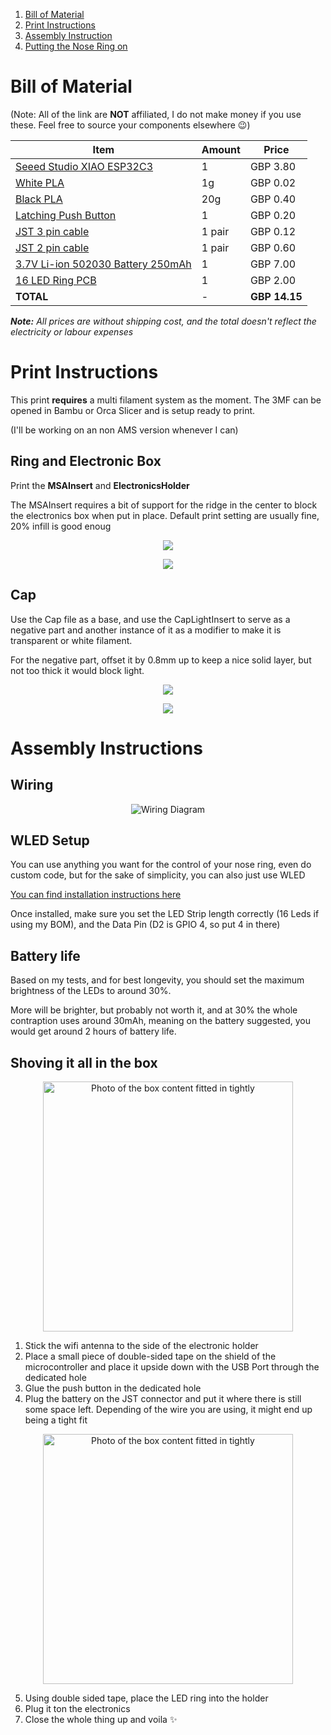 1. [Bill of Material](#bill-of-material)
2. [Print Instructions](#print-instructions)
3. [Assembly Instruction](#assembly-instructions)
4. [Putting the Nose Ring on](#putting-the-nose-ring-on)

# Bill of Material
(Note: All of the link are **NOT** affiliated, I do not make money if you use these. Feel free to source your components elsewhere 😉)

<p align="center"> 

| Item                                                                                             | Amount           | Price         |
| ------------------------------------------------------------------------------------------------ | ---------------- | ------------- |
| [Seeed Studio XIAO ESP32C3](https://vi.aliexpress.com/item/1005005382287176.html)                | 1                | GBP 3.80      |
| [White PLA](https://www.amazon.co.uk/dp/B0BPC7RCPT)                                              | 1g               | GBP 0.02      |
| [Black PLA](https://www.amazon.co.uk/dp/B08JG35BNP)                                              | 20g              | GBP 0.40      |
| [Latching Push Button](https://www.amazon.co.uk/dp/B07BMNYJ13)                                   | 1                | GBP 0.20      |
| [JST 3 pin cable](https://vi.aliexpress.com/item/4000450837340.html)                             | 1 pair           | GBP 0.12      |
| [JST 2 pin cable](https://www.amazon.co.uk/gp/product/B08JVC4LVG)                                | 1 pair           | GBP 0.60      |
| [3.7V Li-ion 502030 Battery 250mAh](https://www.amazon.co.uk/dp/B08FD3V6TF)                      | 1                | GBP 7.00      |
| [16 LED Ring PCB](https://vi.aliexpress.com/item/1005002286128420.html)                          | 1                | GBP 2.00      |
| **TOTAL**                                                                                        | -                | **GBP 14.15** |

</p>

***Note:** All prices are without shipping cost, and the total doesn't reflect the electricity or labour expenses*

# Print Instructions
This print **requires** a multi filament system as the moment. The 3MF can be opened in Bambu or Orca Slicer and is setup ready to print.

(I'll be working on an non AMS version whenever I can)

## Ring and Electronic Box

Print the **MSAInsert** and **ElectronicsHolder**

The MSAInsert requires a bit of support for the ridge in the center to block the electronics box when put in place.
Default print setting are usually fine, 20% infill is good enoug

<p align="center"> 
<img src="images/printA.png"> 
</p>
<p align="center"> 
<img src="images/printB.png"> 
</p>

## Cap

Use the Cap file as a base, and use the CapLightInsert to serve as a negative part and another instance of it as a modifier to make it is transparent or white filament.

For the negative part, offset it by 0.8mm up to keep a nice solid layer, but not too thick it would block light.

<p align="center"> 
<img src="images/printC.png"> 
</p>
<p align="center"> 
<img src="images/printD.png"> 
</p>

# Assembly Instructions
## Wiring

<p align="center"> 
<img alt="Wiring Diagram" src="images/Wiring.png">
</p>

## WLED Setup
You can use anything you want for the control of your nose ring, even do custom code, but for the sake of simplicity, you can also just use WLED

[You can find installation instructions here](https://kno.wled.ge/basics/install-binary/)

Once installed, make sure you set the LED Strip length correctly (16 Leds if using my BOM), and the Data Pin (D2 is GPIO 4, so put 4 in there)

## Battery life

Based on my tests, and for best longevity, you should set the maximum brightness of the LEDs to around 30%. 

More will be brighter, but probably not worth it, and at 30% the whole contraption uses around 30mAh, meaning on the battery suggested, you would get around 2 hours of battery life.

## Shoving it all in the box

<p align="center"> 
<img alt="Photo of the box content fitted in tightly" src="images/Ass1.jpg" width="400"> 
</p>

1. Stick the wifi antenna to the side of the electronic holder
2. Place a small piece of double-sided tape on the shield of the microcontroller and place it upside down with the USB Port through the dedicated hole
4. Glue the push button in the dedicated hole
3. Plug the battery on the JST connector and put it where there is still some space left. Depending of the wire you are using, it might end up being a tight fit

<p align="center"> 
<img alt="Photo of the box content fitted in tightly" src="images/Ass2.jpg" width="400"> 
</p>

5. Using double sided tape, place the LED ring into the holder
6. Plug it ton the electronics
7. Close the whole thing up and voila ✨